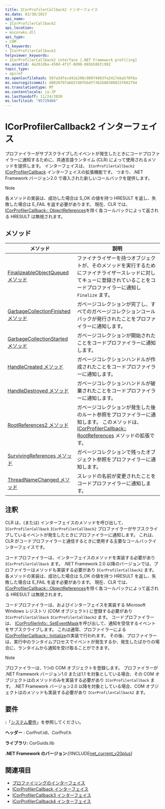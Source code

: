```yaml
---
title: ICorProfilerCallback2 インターフェイス
ms.date: 03/30/2017
api_name:
- ICorProfilerCallback2
api_location:
- mscorwks.dll
api_type:
- COM
f1_keywords:
- ICorProfilerCallback2
helpviewer_keywords:
- ICorProfilerCallback2 interface [.NET Framework profiling]
ms.assetid: 4a261dba-450d-4f1f-8d98-865b58bfc992
topic_type:
- apiref
ms.openlocfilehash: 597a3dfecd42e206c98974093fa2417eba570f6a
ms.sourcegitcommit: d8020797a6657d0fbbdff362b80300815f682f94
ms.translationtype: MT
ms.contentlocale: ja-JP
ms.lasthandoff: 11/24/2020
ms.locfileid: "95729466"
---
```

# <a name="icorprofilercallback2-interface"></a>ICorProfilerCallback2 インターフェイス

プロファイラーがサブスクライブしたイベントが発生したときにコードプロファイラーに通知するために、共通言語ランタイム (CLR) によって使用されるメソッドを提供します。 インターフェイスは、 `ICorProfilerCallback2` [ICorProfilerCallback](icorprofilercallback-interface.md) インターフェイスの拡張機能です。 つまり、.NET Framework バージョン2.0 で導入された新しいコールバックを提供します。  
  
> [!NOTE]
> 各メソッドの実装は、成功した場合は S_OK の値を持つ HRESULT を返し、失敗した場合は E_FAIL を返す必要があります。 現在、CLR では、 [ICorProfilerCallback:: ObjectReferences](icorprofilercallback-objectreferences-method.md)を除く各コールバックによって返される HRESULT は無視されます。  
  
## <a name="methods"></a>メソッド  
  
|メソッド|説明|  
|------------|-----------------|  
|[FinalizeableObjectQueued メソッド](icorprofilercallback2-finalizeableobjectqueued-method.md)|ファイナライザーを持つオブジェクトが、そのメソッドを実行するためにファイナライザースレッドに対してキューに登録されていることをコードプロファイラーに通知し `Finalize` ます。|  
|[GarbageCollectionFinished メソッド](icorprofilercallback2-garbagecollectionfinished-method.md)|ガベージコレクションが完了し、すべてのガベージコレクションコールバックが発行されたことをプロファイラーに通知します。|  
|[GarbageCollectionStarted メソッド](icorprofilercallback2-garbagecollectionstarted-method.md)|ガベージコレクションが開始されたことをコードプロファイラーに通知します。|  
|[HandleCreated メソッド](icorprofilercallback2-handlecreated-method.md)|ガベージコレクションハンドルが作成されたことをコードプロファイラーに通知します。|  
|[HandleDestroyed メソッド](icorprofilercallback2-handledestroyed-method.md)|ガベージコレクションハンドルが破棄されたことをコードプロファイラーに通知します。|  
|[RootReferences2 メソッド](icorprofilercallback2-rootreferences2-method.md)|ガベージコレクションが発生した後のルート参照をプロファイラーに通知します。 このメソッドは、 [ICorProfilerCallback:: RootReferences](icorprofilercallback-rootreferences-method.md) メソッドの拡張です。|  
|[SurvivingReferences メソッド](icorprofilercallback2-survivingreferences-method.md)|ガベージコレクションで残ったオブジェクト参照をプロファイラーに通知します。|  
|[ThreadNameChanged メソッド](icorprofilercallback2-threadnamechanged-method.md)|スレッドの名前が変更されたことをコードプロファイラーに通知します。|  
  
## <a name="remarks"></a>注釈  

 CLR は、(または) インターフェイスのメソッドを呼び出して、 `ICorProfilerCallback` `ICorProfilerCallback2` プロファイラーがサブスクライブしているイベントが発生したときにプロファイラーに通知します。 これは、CLR がコードプロファイラーと通信するときに使用する主要なコールバックインターフェイスです。  
  
 コードプロファイラーは、インターフェイスのメソッドを実装する必要があり `ICorProfilerCallback` ます。 .NET Framework 2.0 以降のバージョンでは、プロファイラーはメソッドも実装する必要があり `ICorProfilerCallback2` ます。 各メソッドの実装は、成功した場合は S_OK の値を持つ HRESULT を返し、失敗した場合は E_FAIL を返す必要があります。 現在、CLR では、 [ICorProfilerCallback:: ObjectReferences](icorprofilercallback-objectreferences-method.md)を除く各コールバックによって返される HRESULT は無視されます。  
  
 コードプロファイラーは、およびインターフェイスを実装する Microsoft Windows レジストリ (COM オブジェクト) に登録する必要があり `ICorProfilerCallback` `ICorProfilerCallback2` ます。 コードプロファイラーは、 [ICorProfilerInfo:: SetEventMask](icorprofilerinfo-seteventmask-method.md)を呼び出して、通知を受信するイベントをサブスクライブします。 これは通常、プロファイラーによる [ICorProfilerCallback:: Initialize](icorprofilercallback-initialize-method.md)の実装で行われます。 その後、プロファイラーは、実行中のランタイムプロセスでイベントが発生するか、発生したばかりの場合に、ランタイムから通知を受け取ることができます。  
  
> [!NOTE]
> プロファイラーは、1つの COM オブジェクトを登録します。 プロファイラーが .NET Framework バージョン1.0 または1.1 を対象としている場合、その COM オブジェクトはのメソッドのみを実装する必要があり `ICorProfilerCallback` ます。 .NET Framework バージョン2.0 以降を対象としている場合、COM オブジェクトはのメソッドも実装する必要があり `ICorProfilerCallback2` ます。  
  
## <a name="requirements"></a>要件  

 **:**「[システム要件](../../get-started/system-requirements.md)」を参照してください。  
  
 **ヘッダー** : CorProf.idl、CorProf.h  
  
 **ライブラリ:** CorGuids.lib  
  
 **.NET Framework のバージョン:**[!INCLUDE[net_current_v20plus](../../../../includes/net-current-v20plus-md.md)]  
  
## <a name="see-also"></a>関連項目

- [プロファイリングのインターフェイス](profiling-interfaces.md)
- [ICorProfilerCallback インターフェイス](icorprofilercallback-interface.md)
- [ICorProfilerCallback3 インターフェイス](icorprofilercallback3-interface.md)
- [ICorProfilerCallback4 インターフェイス](icorprofilercallback4-interface.md)
